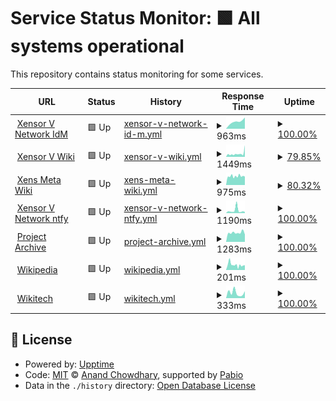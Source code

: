 # Service Status Monitor: <!--live status--> **🟩 All systems operational**

This repository contains status monitoring for some services.

<!--start: status pages-->
<!-- This summary is generated by Upptime (https://github.com/upptime/upptime) -->
<!-- Do not edit this manually, your changes will be overwritten -->
<!-- prettier-ignore -->
| URL | Status | History | Response Time | Uptime |
| --- | ------ | ------- | ------------- | ------ |
| <img alt="" src="https://icons.duckduckgo.com/ip3/id.xvnet.eu.org.ico" height="13"> [Xensor V Network IdM](https://id.xvnet.eu.org) | 🟩 Up | [xensor-v-network-id-m.yml](https://github.com/xtexChooser/uptime/commits/HEAD/history/xensor-v-network-id-m.yml) | <details><summary><img alt="Response time graph" src="./graphs/xensor-v-network-id-m/response-time-week.png" height="20"> 963ms</summary><br><a href="https://uptime.xtexx.eu.org/history/xensor-v-network-id-m"><img alt="Response time 963" src="https://img.shields.io/endpoint?url=https%3A%2F%2Fraw.githubusercontent.com%2FxtexChooser%2Fuptime%2FHEAD%2Fapi%2Fxensor-v-network-id-m%2Fresponse-time.json"></a><br><a href="https://uptime.xtexx.eu.org/history/xensor-v-network-id-m"><img alt="24-hour response time 1408" src="https://img.shields.io/endpoint?url=https%3A%2F%2Fraw.githubusercontent.com%2FxtexChooser%2Fuptime%2FHEAD%2Fapi%2Fxensor-v-network-id-m%2Fresponse-time-day.json"></a><br><a href="https://uptime.xtexx.eu.org/history/xensor-v-network-id-m"><img alt="7-day response time 963" src="https://img.shields.io/endpoint?url=https%3A%2F%2Fraw.githubusercontent.com%2FxtexChooser%2Fuptime%2FHEAD%2Fapi%2Fxensor-v-network-id-m%2Fresponse-time-week.json"></a><br><a href="https://uptime.xtexx.eu.org/history/xensor-v-network-id-m"><img alt="30-day response time 963" src="https://img.shields.io/endpoint?url=https%3A%2F%2Fraw.githubusercontent.com%2FxtexChooser%2Fuptime%2FHEAD%2Fapi%2Fxensor-v-network-id-m%2Fresponse-time-month.json"></a><br><a href="https://uptime.xtexx.eu.org/history/xensor-v-network-id-m"><img alt="1-year response time 963" src="https://img.shields.io/endpoint?url=https%3A%2F%2Fraw.githubusercontent.com%2FxtexChooser%2Fuptime%2FHEAD%2Fapi%2Fxensor-v-network-id-m%2Fresponse-time-year.json"></a></details> | <details><summary><a href="https://uptime.xtexx.eu.org/history/xensor-v-network-id-m">100.00%</a></summary><a href="https://uptime.xtexx.eu.org/history/xensor-v-network-id-m"><img alt="All-time uptime 100.00%" src="https://img.shields.io/endpoint?url=https%3A%2F%2Fraw.githubusercontent.com%2FxtexChooser%2Fuptime%2FHEAD%2Fapi%2Fxensor-v-network-id-m%2Fuptime.json"></a><br><a href="https://uptime.xtexx.eu.org/history/xensor-v-network-id-m"><img alt="24-hour uptime 100.00%" src="https://img.shields.io/endpoint?url=https%3A%2F%2Fraw.githubusercontent.com%2FxtexChooser%2Fuptime%2FHEAD%2Fapi%2Fxensor-v-network-id-m%2Fuptime-day.json"></a><br><a href="https://uptime.xtexx.eu.org/history/xensor-v-network-id-m"><img alt="7-day uptime 100.00%" src="https://img.shields.io/endpoint?url=https%3A%2F%2Fraw.githubusercontent.com%2FxtexChooser%2Fuptime%2FHEAD%2Fapi%2Fxensor-v-network-id-m%2Fuptime-week.json"></a><br><a href="https://uptime.xtexx.eu.org/history/xensor-v-network-id-m"><img alt="30-day uptime 100.00%" src="https://img.shields.io/endpoint?url=https%3A%2F%2Fraw.githubusercontent.com%2FxtexChooser%2Fuptime%2FHEAD%2Fapi%2Fxensor-v-network-id-m%2Fuptime-month.json"></a><br><a href="https://uptime.xtexx.eu.org/history/xensor-v-network-id-m"><img alt="1-year uptime 100.00%" src="https://img.shields.io/endpoint?url=https%3A%2F%2Fraw.githubusercontent.com%2FxtexChooser%2Fuptime%2FHEAD%2Fapi%2Fxensor-v-network-id-m%2Fuptime-year.json"></a></details>
| <img alt="" src="https://icons.duckduckgo.com/ip3/w.xvnet.eu.org.ico" height="13"> [Xensor V Wiki](https://w.xvnet.eu.org) | 🟩 Up | [xensor-v-wiki.yml](https://github.com/xtexChooser/uptime/commits/HEAD/history/xensor-v-wiki.yml) | <details><summary><img alt="Response time graph" src="./graphs/xensor-v-wiki/response-time-week.png" height="20"> 1449ms</summary><br><a href="https://uptime.xtexx.eu.org/history/xensor-v-wiki"><img alt="Response time 1449" src="https://img.shields.io/endpoint?url=https%3A%2F%2Fraw.githubusercontent.com%2FxtexChooser%2Fuptime%2FHEAD%2Fapi%2Fxensor-v-wiki%2Fresponse-time.json"></a><br><a href="https://uptime.xtexx.eu.org/history/xensor-v-wiki"><img alt="24-hour response time 2097" src="https://img.shields.io/endpoint?url=https%3A%2F%2Fraw.githubusercontent.com%2FxtexChooser%2Fuptime%2FHEAD%2Fapi%2Fxensor-v-wiki%2Fresponse-time-day.json"></a><br><a href="https://uptime.xtexx.eu.org/history/xensor-v-wiki"><img alt="7-day response time 1449" src="https://img.shields.io/endpoint?url=https%3A%2F%2Fraw.githubusercontent.com%2FxtexChooser%2Fuptime%2FHEAD%2Fapi%2Fxensor-v-wiki%2Fresponse-time-week.json"></a><br><a href="https://uptime.xtexx.eu.org/history/xensor-v-wiki"><img alt="30-day response time 1449" src="https://img.shields.io/endpoint?url=https%3A%2F%2Fraw.githubusercontent.com%2FxtexChooser%2Fuptime%2FHEAD%2Fapi%2Fxensor-v-wiki%2Fresponse-time-month.json"></a><br><a href="https://uptime.xtexx.eu.org/history/xensor-v-wiki"><img alt="1-year response time 1449" src="https://img.shields.io/endpoint?url=https%3A%2F%2Fraw.githubusercontent.com%2FxtexChooser%2Fuptime%2FHEAD%2Fapi%2Fxensor-v-wiki%2Fresponse-time-year.json"></a></details> | <details><summary><a href="https://uptime.xtexx.eu.org/history/xensor-v-wiki">79.85%</a></summary><a href="https://uptime.xtexx.eu.org/history/xensor-v-wiki"><img alt="All-time uptime 79.85%" src="https://img.shields.io/endpoint?url=https%3A%2F%2Fraw.githubusercontent.com%2FxtexChooser%2Fuptime%2FHEAD%2Fapi%2Fxensor-v-wiki%2Fuptime.json"></a><br><a href="https://uptime.xtexx.eu.org/history/xensor-v-wiki"><img alt="24-hour uptime 61.76%" src="https://img.shields.io/endpoint?url=https%3A%2F%2Fraw.githubusercontent.com%2FxtexChooser%2Fuptime%2FHEAD%2Fapi%2Fxensor-v-wiki%2Fuptime-day.json"></a><br><a href="https://uptime.xtexx.eu.org/history/xensor-v-wiki"><img alt="7-day uptime 79.85%" src="https://img.shields.io/endpoint?url=https%3A%2F%2Fraw.githubusercontent.com%2FxtexChooser%2Fuptime%2FHEAD%2Fapi%2Fxensor-v-wiki%2Fuptime-week.json"></a><br><a href="https://uptime.xtexx.eu.org/history/xensor-v-wiki"><img alt="30-day uptime 79.85%" src="https://img.shields.io/endpoint?url=https%3A%2F%2Fraw.githubusercontent.com%2FxtexChooser%2Fuptime%2FHEAD%2Fapi%2Fxensor-v-wiki%2Fuptime-month.json"></a><br><a href="https://uptime.xtexx.eu.org/history/xensor-v-wiki"><img alt="1-year uptime 79.85%" src="https://img.shields.io/endpoint?url=https%3A%2F%2Fraw.githubusercontent.com%2FxtexChooser%2Fuptime%2FHEAD%2Fapi%2Fxensor-v-wiki%2Fuptime-year.json"></a></details>
| <img alt="" src="https://icons.duckduckgo.com/ip3/meta.w.xvnet.eu.org.ico" height="13"> [Xens Meta Wiki](https://meta.w.xvnet.eu.org) | 🟩 Up | [xens-meta-wiki.yml](https://github.com/xtexChooser/uptime/commits/HEAD/history/xens-meta-wiki.yml) | <details><summary><img alt="Response time graph" src="./graphs/xens-meta-wiki/response-time-week.png" height="20"> 975ms</summary><br><a href="https://uptime.xtexx.eu.org/history/xens-meta-wiki"><img alt="Response time 975" src="https://img.shields.io/endpoint?url=https%3A%2F%2Fraw.githubusercontent.com%2FxtexChooser%2Fuptime%2FHEAD%2Fapi%2Fxens-meta-wiki%2Fresponse-time.json"></a><br><a href="https://uptime.xtexx.eu.org/history/xens-meta-wiki"><img alt="24-hour response time 1018" src="https://img.shields.io/endpoint?url=https%3A%2F%2Fraw.githubusercontent.com%2FxtexChooser%2Fuptime%2FHEAD%2Fapi%2Fxens-meta-wiki%2Fresponse-time-day.json"></a><br><a href="https://uptime.xtexx.eu.org/history/xens-meta-wiki"><img alt="7-day response time 975" src="https://img.shields.io/endpoint?url=https%3A%2F%2Fraw.githubusercontent.com%2FxtexChooser%2Fuptime%2FHEAD%2Fapi%2Fxens-meta-wiki%2Fresponse-time-week.json"></a><br><a href="https://uptime.xtexx.eu.org/history/xens-meta-wiki"><img alt="30-day response time 975" src="https://img.shields.io/endpoint?url=https%3A%2F%2Fraw.githubusercontent.com%2FxtexChooser%2Fuptime%2FHEAD%2Fapi%2Fxens-meta-wiki%2Fresponse-time-month.json"></a><br><a href="https://uptime.xtexx.eu.org/history/xens-meta-wiki"><img alt="1-year response time 975" src="https://img.shields.io/endpoint?url=https%3A%2F%2Fraw.githubusercontent.com%2FxtexChooser%2Fuptime%2FHEAD%2Fapi%2Fxens-meta-wiki%2Fresponse-time-year.json"></a></details> | <details><summary><a href="https://uptime.xtexx.eu.org/history/xens-meta-wiki">80.32%</a></summary><a href="https://uptime.xtexx.eu.org/history/xens-meta-wiki"><img alt="All-time uptime 80.32%" src="https://img.shields.io/endpoint?url=https%3A%2F%2Fraw.githubusercontent.com%2FxtexChooser%2Fuptime%2FHEAD%2Fapi%2Fxens-meta-wiki%2Fuptime.json"></a><br><a href="https://uptime.xtexx.eu.org/history/xens-meta-wiki"><img alt="24-hour uptime 62.65%" src="https://img.shields.io/endpoint?url=https%3A%2F%2Fraw.githubusercontent.com%2FxtexChooser%2Fuptime%2FHEAD%2Fapi%2Fxens-meta-wiki%2Fuptime-day.json"></a><br><a href="https://uptime.xtexx.eu.org/history/xens-meta-wiki"><img alt="7-day uptime 80.32%" src="https://img.shields.io/endpoint?url=https%3A%2F%2Fraw.githubusercontent.com%2FxtexChooser%2Fuptime%2FHEAD%2Fapi%2Fxens-meta-wiki%2Fuptime-week.json"></a><br><a href="https://uptime.xtexx.eu.org/history/xens-meta-wiki"><img alt="30-day uptime 80.32%" src="https://img.shields.io/endpoint?url=https%3A%2F%2Fraw.githubusercontent.com%2FxtexChooser%2Fuptime%2FHEAD%2Fapi%2Fxens-meta-wiki%2Fuptime-month.json"></a><br><a href="https://uptime.xtexx.eu.org/history/xens-meta-wiki"><img alt="1-year uptime 80.32%" src="https://img.shields.io/endpoint?url=https%3A%2F%2Fraw.githubusercontent.com%2FxtexChooser%2Fuptime%2FHEAD%2Fapi%2Fxens-meta-wiki%2Fuptime-year.json"></a></details>
| <img alt="" src="https://icons.duckduckgo.com/ip3/ntfy.xvnet.eu.org.ico" height="13"> [Xensor V Network ntfy](https://ntfy.xvnet.eu.org) | 🟩 Up | [xensor-v-network-ntfy.yml](https://github.com/xtexChooser/uptime/commits/HEAD/history/xensor-v-network-ntfy.yml) | <details><summary><img alt="Response time graph" src="./graphs/xensor-v-network-ntfy/response-time-week.png" height="20"> 1190ms</summary><br><a href="https://uptime.xtexx.eu.org/history/xensor-v-network-ntfy"><img alt="Response time 1190" src="https://img.shields.io/endpoint?url=https%3A%2F%2Fraw.githubusercontent.com%2FxtexChooser%2Fuptime%2FHEAD%2Fapi%2Fxensor-v-network-ntfy%2Fresponse-time.json"></a><br><a href="https://uptime.xtexx.eu.org/history/xensor-v-network-ntfy"><img alt="24-hour response time 501" src="https://img.shields.io/endpoint?url=https%3A%2F%2Fraw.githubusercontent.com%2FxtexChooser%2Fuptime%2FHEAD%2Fapi%2Fxensor-v-network-ntfy%2Fresponse-time-day.json"></a><br><a href="https://uptime.xtexx.eu.org/history/xensor-v-network-ntfy"><img alt="7-day response time 1190" src="https://img.shields.io/endpoint?url=https%3A%2F%2Fraw.githubusercontent.com%2FxtexChooser%2Fuptime%2FHEAD%2Fapi%2Fxensor-v-network-ntfy%2Fresponse-time-week.json"></a><br><a href="https://uptime.xtexx.eu.org/history/xensor-v-network-ntfy"><img alt="30-day response time 1190" src="https://img.shields.io/endpoint?url=https%3A%2F%2Fraw.githubusercontent.com%2FxtexChooser%2Fuptime%2FHEAD%2Fapi%2Fxensor-v-network-ntfy%2Fresponse-time-month.json"></a><br><a href="https://uptime.xtexx.eu.org/history/xensor-v-network-ntfy"><img alt="1-year response time 1190" src="https://img.shields.io/endpoint?url=https%3A%2F%2Fraw.githubusercontent.com%2FxtexChooser%2Fuptime%2FHEAD%2Fapi%2Fxensor-v-network-ntfy%2Fresponse-time-year.json"></a></details> | <details><summary><a href="https://uptime.xtexx.eu.org/history/xensor-v-network-ntfy">100.00%</a></summary><a href="https://uptime.xtexx.eu.org/history/xensor-v-network-ntfy"><img alt="All-time uptime 100.00%" src="https://img.shields.io/endpoint?url=https%3A%2F%2Fraw.githubusercontent.com%2FxtexChooser%2Fuptime%2FHEAD%2Fapi%2Fxensor-v-network-ntfy%2Fuptime.json"></a><br><a href="https://uptime.xtexx.eu.org/history/xensor-v-network-ntfy"><img alt="24-hour uptime 100.00%" src="https://img.shields.io/endpoint?url=https%3A%2F%2Fraw.githubusercontent.com%2FxtexChooser%2Fuptime%2FHEAD%2Fapi%2Fxensor-v-network-ntfy%2Fuptime-day.json"></a><br><a href="https://uptime.xtexx.eu.org/history/xensor-v-network-ntfy"><img alt="7-day uptime 100.00%" src="https://img.shields.io/endpoint?url=https%3A%2F%2Fraw.githubusercontent.com%2FxtexChooser%2Fuptime%2FHEAD%2Fapi%2Fxensor-v-network-ntfy%2Fuptime-week.json"></a><br><a href="https://uptime.xtexx.eu.org/history/xensor-v-network-ntfy"><img alt="30-day uptime 100.00%" src="https://img.shields.io/endpoint?url=https%3A%2F%2Fraw.githubusercontent.com%2FxtexChooser%2Fuptime%2FHEAD%2Fapi%2Fxensor-v-network-ntfy%2Fuptime-month.json"></a><br><a href="https://uptime.xtexx.eu.org/history/xensor-v-network-ntfy"><img alt="1-year uptime 100.00%" src="https://img.shields.io/endpoint?url=https%3A%2F%2Fraw.githubusercontent.com%2FxtexChooser%2Fuptime%2FHEAD%2Fapi%2Fxensor-v-network-ntfy%2Fuptime-year.json"></a></details>
| <img alt="" src="https://icons.duckduckgo.com/ip3/lakeus.xyz.ico" height="13"> [Project Archive](https://lakeus.xyz) | 🟩 Up | [project-archive.yml](https://github.com/xtexChooser/uptime/commits/HEAD/history/project-archive.yml) | <details><summary><img alt="Response time graph" src="./graphs/project-archive/response-time-week.png" height="20"> 1283ms</summary><br><a href="https://uptime.xtexx.eu.org/history/project-archive"><img alt="Response time 1283" src="https://img.shields.io/endpoint?url=https%3A%2F%2Fraw.githubusercontent.com%2FxtexChooser%2Fuptime%2FHEAD%2Fapi%2Fproject-archive%2Fresponse-time.json"></a><br><a href="https://uptime.xtexx.eu.org/history/project-archive"><img alt="24-hour response time 1032" src="https://img.shields.io/endpoint?url=https%3A%2F%2Fraw.githubusercontent.com%2FxtexChooser%2Fuptime%2FHEAD%2Fapi%2Fproject-archive%2Fresponse-time-day.json"></a><br><a href="https://uptime.xtexx.eu.org/history/project-archive"><img alt="7-day response time 1283" src="https://img.shields.io/endpoint?url=https%3A%2F%2Fraw.githubusercontent.com%2FxtexChooser%2Fuptime%2FHEAD%2Fapi%2Fproject-archive%2Fresponse-time-week.json"></a><br><a href="https://uptime.xtexx.eu.org/history/project-archive"><img alt="30-day response time 1283" src="https://img.shields.io/endpoint?url=https%3A%2F%2Fraw.githubusercontent.com%2FxtexChooser%2Fuptime%2FHEAD%2Fapi%2Fproject-archive%2Fresponse-time-month.json"></a><br><a href="https://uptime.xtexx.eu.org/history/project-archive"><img alt="1-year response time 1283" src="https://img.shields.io/endpoint?url=https%3A%2F%2Fraw.githubusercontent.com%2FxtexChooser%2Fuptime%2FHEAD%2Fapi%2Fproject-archive%2Fresponse-time-year.json"></a></details> | <details><summary><a href="https://uptime.xtexx.eu.org/history/project-archive">100.00%</a></summary><a href="https://uptime.xtexx.eu.org/history/project-archive"><img alt="All-time uptime 100.00%" src="https://img.shields.io/endpoint?url=https%3A%2F%2Fraw.githubusercontent.com%2FxtexChooser%2Fuptime%2FHEAD%2Fapi%2Fproject-archive%2Fuptime.json"></a><br><a href="https://uptime.xtexx.eu.org/history/project-archive"><img alt="24-hour uptime 100.00%" src="https://img.shields.io/endpoint?url=https%3A%2F%2Fraw.githubusercontent.com%2FxtexChooser%2Fuptime%2FHEAD%2Fapi%2Fproject-archive%2Fuptime-day.json"></a><br><a href="https://uptime.xtexx.eu.org/history/project-archive"><img alt="7-day uptime 100.00%" src="https://img.shields.io/endpoint?url=https%3A%2F%2Fraw.githubusercontent.com%2FxtexChooser%2Fuptime%2FHEAD%2Fapi%2Fproject-archive%2Fuptime-week.json"></a><br><a href="https://uptime.xtexx.eu.org/history/project-archive"><img alt="30-day uptime 100.00%" src="https://img.shields.io/endpoint?url=https%3A%2F%2Fraw.githubusercontent.com%2FxtexChooser%2Fuptime%2FHEAD%2Fapi%2Fproject-archive%2Fuptime-month.json"></a><br><a href="https://uptime.xtexx.eu.org/history/project-archive"><img alt="1-year uptime 100.00%" src="https://img.shields.io/endpoint?url=https%3A%2F%2Fraw.githubusercontent.com%2FxtexChooser%2Fuptime%2FHEAD%2Fapi%2Fproject-archive%2Fuptime-year.json"></a></details>
| <img alt="" src="https://icons.duckduckgo.com/ip3/en.wikipedia.org.ico" height="13"> [Wikipedia](https://en.wikipedia.org) | 🟩 Up | [wikipedia.yml](https://github.com/xtexChooser/uptime/commits/HEAD/history/wikipedia.yml) | <details><summary><img alt="Response time graph" src="./graphs/wikipedia/response-time-week.png" height="20"> 201ms</summary><br><a href="https://uptime.xtexx.eu.org/history/wikipedia"><img alt="Response time 201" src="https://img.shields.io/endpoint?url=https%3A%2F%2Fraw.githubusercontent.com%2FxtexChooser%2Fuptime%2FHEAD%2Fapi%2Fwikipedia%2Fresponse-time.json"></a><br><a href="https://uptime.xtexx.eu.org/history/wikipedia"><img alt="24-hour response time 185" src="https://img.shields.io/endpoint?url=https%3A%2F%2Fraw.githubusercontent.com%2FxtexChooser%2Fuptime%2FHEAD%2Fapi%2Fwikipedia%2Fresponse-time-day.json"></a><br><a href="https://uptime.xtexx.eu.org/history/wikipedia"><img alt="7-day response time 201" src="https://img.shields.io/endpoint?url=https%3A%2F%2Fraw.githubusercontent.com%2FxtexChooser%2Fuptime%2FHEAD%2Fapi%2Fwikipedia%2Fresponse-time-week.json"></a><br><a href="https://uptime.xtexx.eu.org/history/wikipedia"><img alt="30-day response time 201" src="https://img.shields.io/endpoint?url=https%3A%2F%2Fraw.githubusercontent.com%2FxtexChooser%2Fuptime%2FHEAD%2Fapi%2Fwikipedia%2Fresponse-time-month.json"></a><br><a href="https://uptime.xtexx.eu.org/history/wikipedia"><img alt="1-year response time 201" src="https://img.shields.io/endpoint?url=https%3A%2F%2Fraw.githubusercontent.com%2FxtexChooser%2Fuptime%2FHEAD%2Fapi%2Fwikipedia%2Fresponse-time-year.json"></a></details> | <details><summary><a href="https://uptime.xtexx.eu.org/history/wikipedia">100.00%</a></summary><a href="https://uptime.xtexx.eu.org/history/wikipedia"><img alt="All-time uptime 100.00%" src="https://img.shields.io/endpoint?url=https%3A%2F%2Fraw.githubusercontent.com%2FxtexChooser%2Fuptime%2FHEAD%2Fapi%2Fwikipedia%2Fuptime.json"></a><br><a href="https://uptime.xtexx.eu.org/history/wikipedia"><img alt="24-hour uptime 100.00%" src="https://img.shields.io/endpoint?url=https%3A%2F%2Fraw.githubusercontent.com%2FxtexChooser%2Fuptime%2FHEAD%2Fapi%2Fwikipedia%2Fuptime-day.json"></a><br><a href="https://uptime.xtexx.eu.org/history/wikipedia"><img alt="7-day uptime 100.00%" src="https://img.shields.io/endpoint?url=https%3A%2F%2Fraw.githubusercontent.com%2FxtexChooser%2Fuptime%2FHEAD%2Fapi%2Fwikipedia%2Fuptime-week.json"></a><br><a href="https://uptime.xtexx.eu.org/history/wikipedia"><img alt="30-day uptime 100.00%" src="https://img.shields.io/endpoint?url=https%3A%2F%2Fraw.githubusercontent.com%2FxtexChooser%2Fuptime%2FHEAD%2Fapi%2Fwikipedia%2Fuptime-month.json"></a><br><a href="https://uptime.xtexx.eu.org/history/wikipedia"><img alt="1-year uptime 100.00%" src="https://img.shields.io/endpoint?url=https%3A%2F%2Fraw.githubusercontent.com%2FxtexChooser%2Fuptime%2FHEAD%2Fapi%2Fwikipedia%2Fuptime-year.json"></a></details>
| <img alt="" src="https://icons.duckduckgo.com/ip3/wikitech.wikimedia.org.ico" height="13"> [Wikitech](https://wikitech.wikimedia.org) | 🟩 Up | [wikitech.yml](https://github.com/xtexChooser/uptime/commits/HEAD/history/wikitech.yml) | <details><summary><img alt="Response time graph" src="./graphs/wikitech/response-time-week.png" height="20"> 333ms</summary><br><a href="https://uptime.xtexx.eu.org/history/wikitech"><img alt="Response time 333" src="https://img.shields.io/endpoint?url=https%3A%2F%2Fraw.githubusercontent.com%2FxtexChooser%2Fuptime%2FHEAD%2Fapi%2Fwikitech%2Fresponse-time.json"></a><br><a href="https://uptime.xtexx.eu.org/history/wikitech"><img alt="24-hour response time 430" src="https://img.shields.io/endpoint?url=https%3A%2F%2Fraw.githubusercontent.com%2FxtexChooser%2Fuptime%2FHEAD%2Fapi%2Fwikitech%2Fresponse-time-day.json"></a><br><a href="https://uptime.xtexx.eu.org/history/wikitech"><img alt="7-day response time 333" src="https://img.shields.io/endpoint?url=https%3A%2F%2Fraw.githubusercontent.com%2FxtexChooser%2Fuptime%2FHEAD%2Fapi%2Fwikitech%2Fresponse-time-week.json"></a><br><a href="https://uptime.xtexx.eu.org/history/wikitech"><img alt="30-day response time 333" src="https://img.shields.io/endpoint?url=https%3A%2F%2Fraw.githubusercontent.com%2FxtexChooser%2Fuptime%2FHEAD%2Fapi%2Fwikitech%2Fresponse-time-month.json"></a><br><a href="https://uptime.xtexx.eu.org/history/wikitech"><img alt="1-year response time 333" src="https://img.shields.io/endpoint?url=https%3A%2F%2Fraw.githubusercontent.com%2FxtexChooser%2Fuptime%2FHEAD%2Fapi%2Fwikitech%2Fresponse-time-year.json"></a></details> | <details><summary><a href="https://uptime.xtexx.eu.org/history/wikitech">100.00%</a></summary><a href="https://uptime.xtexx.eu.org/history/wikitech"><img alt="All-time uptime 100.00%" src="https://img.shields.io/endpoint?url=https%3A%2F%2Fraw.githubusercontent.com%2FxtexChooser%2Fuptime%2FHEAD%2Fapi%2Fwikitech%2Fuptime.json"></a><br><a href="https://uptime.xtexx.eu.org/history/wikitech"><img alt="24-hour uptime 100.00%" src="https://img.shields.io/endpoint?url=https%3A%2F%2Fraw.githubusercontent.com%2FxtexChooser%2Fuptime%2FHEAD%2Fapi%2Fwikitech%2Fuptime-day.json"></a><br><a href="https://uptime.xtexx.eu.org/history/wikitech"><img alt="7-day uptime 100.00%" src="https://img.shields.io/endpoint?url=https%3A%2F%2Fraw.githubusercontent.com%2FxtexChooser%2Fuptime%2FHEAD%2Fapi%2Fwikitech%2Fuptime-week.json"></a><br><a href="https://uptime.xtexx.eu.org/history/wikitech"><img alt="30-day uptime 100.00%" src="https://img.shields.io/endpoint?url=https%3A%2F%2Fraw.githubusercontent.com%2FxtexChooser%2Fuptime%2FHEAD%2Fapi%2Fwikitech%2Fuptime-month.json"></a><br><a href="https://uptime.xtexx.eu.org/history/wikitech"><img alt="1-year uptime 100.00%" src="https://img.shields.io/endpoint?url=https%3A%2F%2Fraw.githubusercontent.com%2FxtexChooser%2Fuptime%2FHEAD%2Fapi%2Fwikitech%2Fuptime-year.json"></a></details>

<!--end: status pages-->

## 📄 License

- Powered by: [Upptime](https://github.com/upptime/upptime)
- Code: [MIT](./LICENSE) © [Anand Chowdhary](https://anandchowdhary.com), supported by [Pabio](https://pabio.com)
- Data in the `./history` directory: [Open Database License](https://opendatacommons.org/licenses/odbl/1-0/)
